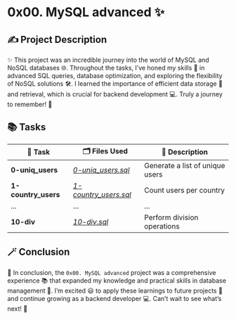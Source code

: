 # 0x00. MySQL advanced ✨

## ✍️ Project Description
✨ This project was an incredible journey into the world of MySQL and NoSQL databases 🌐. Throughout the tasks, I’ve honed my skills 🔧 in advanced SQL queries, database optimization, and exploring the flexibility of NoSQL solutions 🛠️. I learned the importance of efficient data storage 💽 and retrieval, which is crucial for backend development 💻. Truly a journey to remember! 🎉

## 📚 Tasks
| 📝 Task | 🗂️ Files Used | 📃 Description |
|------|------------|-------------|
| **0-uniq_users** | *[0-uniq_users.sql](./0-uniq_users.sql)* | Generate a list of unique users |
| **1-country_users** | *[1-country_users.sql](./1-country_users.sql)* | Count users per country |
| ... | ... | ... |
| **10-div** | *[10-div.sql](./10-div.sql)* | Perform division operations |

## 🪄 Conclusion
🎉 In conclusion, the `0x00. MySQL advanced` project was a comprehensive experience 📚 that expanded my knowledge and practical skills in database management 💽. I’m excited 😃 to apply these learnings to future projects 🚀 and continue growing as a backend developer 💻. Can’t wait to see what’s next! 🌟
